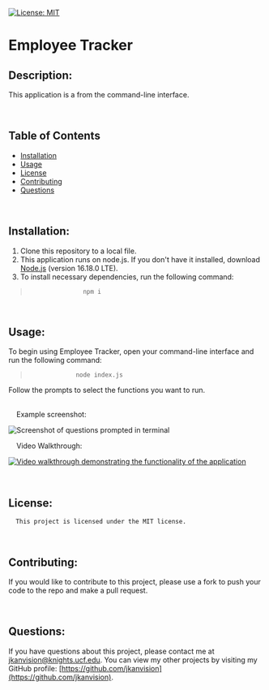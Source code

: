 [![License: MIT](https://img.shields.io/badge/License-MIT-yellow.svg)](https://opensource.org/licenses/MIT)

# Employee Tracker

## Description: 
  This application is a  from the command-line interface. 
  &nbsp;
  &nbsp;

  &nbsp;
  &nbsp;
## Table of Contents
  - [Installation](#installation)
  - [Usage](#usage)
  - [License](#license)
  - [Contributing](#contributing)
  - [Questions](#questions)

  &nbsp;
  &nbsp;
## Installation:
  1. Clone this repository to a local file.
  2. This application runs on node.js. If you don't have it installed, download [Node.js](https://nodejs.org/en/) (version 16.18.0 LTE). 
  3. To install necessary dependencies, run the following command:
  >                    npm i
 

  &nbsp;
  &nbsp;
## Usage:
  To begin using Employee Tracker, open your command-line interface and run the following command:
  >                  node index.js
  

  Follow the prompts to select the functions you want to run. 
<br>
  &nbsp;
  &nbsp;

  &nbsp;
  &nbsp;
Example screenshot:
  

  ![Screenshot of questions prompted in terminal]()
  &nbsp;
  &nbsp;
  
  &nbsp;
  &nbsp;
Video Walkthrough:

  [![Video walkthrough demonstrating the functionality of the application]()]()

  &nbsp;
  &nbsp;
## License:
      This project is licensed under the MIT license.

  &nbsp;
  &nbsp;
## Contributing:
  If you would like to contribute to this project, please use a fork to push your code to the repo and make a pull request.

  &nbsp;
  &nbsp;
## Questions:
  If you have questions about this project, please contact me at [jkanvision@knights.ucf.edu](mailto:jkanvision@knights.ucf.edu).  You can view my other projects by visiting my GitHub profile: [https://github.com/jkanvision](https://github.com/jkanvision).